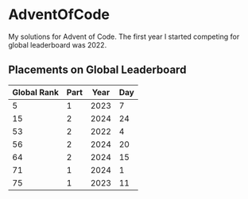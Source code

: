 # AdventOfCode
My solutions for Advent of Code. The first year I started competing for global leaderboard was 2022.

## Placements on Global Leaderboard

| Global Rank | Part | Year | Day |
|-------------|------|------|-----|
| 5           | 1    | 2023 | 7   |
| 15          | 2    | 2024 | 24  |
| 53          | 2    | 2022 | 4   |
| 56          | 2    | 2024 | 20  |
| 64          | 2    | 2024 | 15  |
| 71          | 1    | 2024 | 1   |
| 75          | 1    | 2023 | 11  |